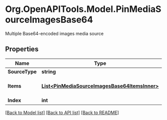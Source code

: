 # Org.OpenAPITools.Model.PinMediaSourceImagesBase64
Multiple Base64-encoded images media source

## Properties

Name | Type | Description | Notes
------------ | ------------- | ------------- | -------------
**SourceType** | **string** |  | [optional] 
**Items** | [**List&lt;PinMediaSourceImagesBase64ItemsInner&gt;**](PinMediaSourceImagesBase64ItemsInner.md) | Array with image objects. | 
**Index** | **int** |  | [optional] 

[[Back to Model list]](../README.md#documentation-for-models) [[Back to API list]](../README.md#documentation-for-api-endpoints) [[Back to README]](../README.md)


